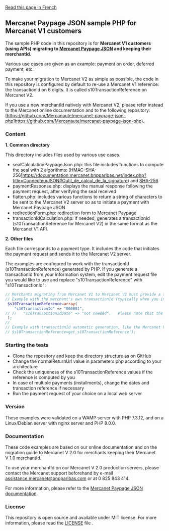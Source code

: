 [Read this page in French](README.FR.md)

## Mercanet Paypage JSON sample PHP for Mercanet V1 customers

The sample PHP code in this repository is for **Mercanet V1 customers (using APIs) migrating to [Mercanet Paypage JSON](https://documentation.mercanet.bnpparibas.net/index.php?title=Connecteur_JSON) and keeping their merchantId**.

Various use cases are given as an example: payment on order, deferred payment, etc.

To make your migration to Mercanet V2 as simple as possible, the code in this repository is configured by default to re-use a Mercanet V1 reference: the transactionId on 6 digits. It is called s10TransactionReference on Mercanet V2.

If you use a new merchantId natively with Mercanet V2, please refer instead to the Mercanet online documentation and to the following repository: [https://github.com/Mercanaute/mercanet-paypage-json-php]https://github.com/Mercanaute/mercanet-paypage-json-php).

### Content

**1. Common directory**

This directory includes files used by various use cases.

- sealCalculationPaypageJson.php: this file includes functions to compute the seal with 2 algorithms: [HMAC-SHA-256]https://documentation.mercanet.bnpparibas.net/index.php?title=ConnecteurJSON#Outil_de_calcul_de_la_signature) and [SHA-256](https://documentation.mercanet.bnpparibas.net/index.php?title=Connecteur_JSON#Outil_de_calcul_de_la_signature)
- paymentResponse.php: displays the manual response following the payment request, after verifying the seal received
- flatten.php: includes various functions to return a string of characters to be sent to the Mercanet V2 server so as to initiate a payment with Mercanet Paypage JSON
- redirectionForm.php: redirection form to Mercanet Paypage
- transactionIdCalculation.php: if needed, generates a transactionId (s10TransactionReference for Mercanet V2) in the same format as the Mercanet V1 API.

**2. Other files**

Each file corresponds to a payment type. It includes the code that initiates the payment request and sends it to the Mercanet V2 server.

The examples are configured to work with the transactionId (s10TransactionReference) generated by PHP. If you generate a transactionId from your information system, edit the payment request file you would like to use and replace "s10TransactionReference" with "s10TransactionId":

```php
// Merchants migrating from Mercanet V1 to Mercanet V2 must provide a transactionId. This easily done below. (second example used as default).
// Example with the merchant's own transactionId (typically when you increment Ids from your database)
 $s10TransactionReference=array(
    "s10TransactionId" => "000001",
// //   "s10TransactionIdDate" => "not needed",   Please note that the date is not needed, Mercanet server will apply its date.
 );
//
// Example with transactionId automatic generation, like the Mercanet V1 API was doing.
// $s10TransactionReference=get_s10TransactionReference();
```

### Starting the tests

- Clone the repository and keep the directory structure as on GitHub
- Change the normalReturnUrl value in parameters.php according to your architecture
- Check the uniqueness of the s10TransactionReference values if the reference is computed by you
- In case of multiple payments (installments), change the dates and transaction reference if necessary
- Run the payment request of your choice on a local web server

### Version

These examples were validated on a WAMP server with PHP 7.3.12, and on a Linux/Debian server with nginx server and PHP 8.0.0.

### Documentation

These code examples are based on our online documentation and on the migration guide to Mercanet V 2.0 for merchants keeping their Mercanet V 1.0 merchantId.

To use your merchantId on our Mercanet V 2.0 production servers, please contact the Mercanet  support beforehand by e-mail [assistance.mercanet@bnpparibas.com](mailto:assistance.mercanet@bnpparibas.com) or at 0 825 843 414.

For more information, please refer to the [Mercanet Paypage JSON documentation](https://documentation.mercanet.bnpparibas.net/index.php?title=Connecteur_JSON).

### License

This repository is open source and available under MIT license. For more information, please read the [LICENSE](LICENSE) file .
